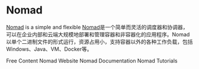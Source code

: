 # Nomad

[Nomad](https://github.com/hashicorp/nomad) is a simple and flexible [Nomad](https://github.com/hashicorp/nomad)是一个简单而灵活的调度器和协调器，可以在企业内部和云端大规模地部署和管理容器和非容器化的应用程序。Nomad以单个二进制文件的形式运行，资源占用小，支持容器以外的各种工作负载，包括Windows、Java、VM、Docker等。

<ResourceGroupTitle>Free Content</ResourceGroupTitle>
<BadgeLink colorScheme='blue' badgeText='Official Website' href='https://www.nomadproject.io/'>Nomad Website</BadgeLink>
<BadgeLink colorScheme='blue' badgeText='Documentation' href='https://www.nomadproject.io/docs'>Nomad Documentation</BadgeLink>
<BadgeLink badgeText='Watch' badgeText='Tutorial' href='https://learn.hashicorp.com/nomad'>Nomad Tutorials</BadgeLink>
